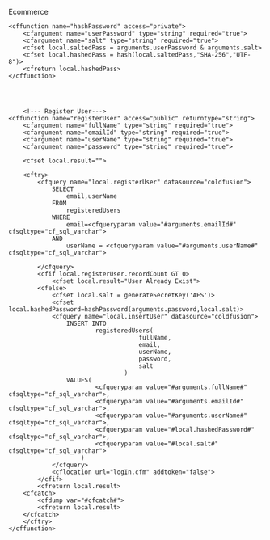 Ecommerce


	<cffunction name="hashPassword" access="private">
		<cfargument name="userPassword" type="string" required="true">
		<cfargument name="salt" type="string" required="true">
		<cfset local.saltedPass = arguments.userPassword & arguments.salt>
		<cfset local.hashedPass = hash(local.saltedPass,"SHA-256","UTF-8")>	
		<cfreturn local.hashedPass>
	</cffunction>




    	<!--- Register User--->
	<cffunction name="registerUser" access="public" returntype="string">
		<cfargument name="fullName" type="string" required="true">
		<cfargument name="emailId" type="string" required="true">
		<cfargument name="userName" type="string" required="true">
		<cfargument name="password" type="string" required="true">
		
		<cfset local.result="">
		
		<cftry>
			<cfquery name="local.registerUser" datasource="coldfusion">
				SELECT 	
					email,userName
				FROM 
					registeredUsers
				WHERE 
					email=<cfqueryparam value="#arguments.emailId#" cfsqltype="cf_sql_varchar">
				AND	
					userName = <cfqueryparam value="#arguments.userName#" cfsqltype="cf_sql_varchar">

			</cfquery>
			<cfif local.registerUser.recordCount GT 0>
				<cfset local.result="User Already Exist">
			<cfelse>
				<cfset local.salt = generateSecretKey('AES')>
				<cfset local.hashedPassword=hashPassword(arguments.password,local.salt)>
				<cfquery name="local.insertUser" datasource="coldfusion">
					INSERT INTO
							registeredUsers(
										fullName,
										email,
										userName,	
										password,
										salt
									)
					VALUES(
							<cfqueryparam value="#arguments.fullName#" cfsqltype="cf_sql_varchar">,
							<cfqueryparam value="#arguments.emailId#" cfsqltype="cf_sql_varchar">,
							<cfqueryparam value="#arguments.userName#" cfsqltype="cf_sql_varchar">,
							<cfqueryparam value="#local.hashedPassword#" cfsqltype="cf_sql_varchar">,
							<cfqueryparam value="#local.salt#" cfsqltype="cf_sql_varchar">
						)
				</cfquery>
				<cflocation url="logIn.cfm" addtoken="false"> 
			</cfif>
			<cfreturn local.result>
		<cfcatch>
			<cfdump var="#cfcatch#">
			<cfreturn local.result>
		</cfcatch>
		</cftry>
	</cffunction>